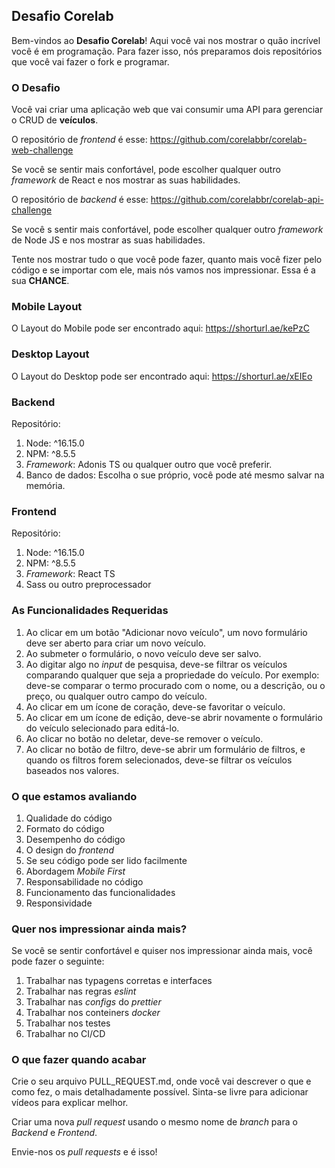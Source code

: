 ## Desafio Corelab

Bem-vindos ao **Desafio Corelab**! Aqui você vai nos mostrar o quão incrível você é em programação.
Para fazer isso, nós preparamos dois repositórios que você vai fazer o fork e programar.

### O Desafio

Você vai criar uma aplicação web que vai consumir uma API para gerenciar o CRUD de **veículos**.

O repositório de _frontend_ é esse: https://github.com/corelabbr/corelab-web-challenge

Se você se sentir mais confortável, pode escolher qualquer outro _framework_ de React e nos mostrar as suas habilidades.

O repositório de _backend_ é esse: https://github.com/corelabbr/corelab-api-challenge

Se você s sentir mais confortável, pode escolher qualquer outro _framework_ de Node JS e nos mostrar as suas habilidades.

Tente nos mostrar tudo o que você pode fazer, quanto mais você fizer pelo código e se importar com ele, mais nós vamos nos impressionar. Essa é a sua **CHANCE**.

### Mobile Layout
O Layout do Mobile pode ser encontrado aqui: https://shorturl.ae/kePzC
### Desktop Layout
O Layout do Desktop pode ser encontrado aqui: https://shorturl.ae/xEIEo

### Backend
Repositório: 
1. Node: ^16.15.0
2. NPM: ^8.5.5
3. _Framework_: Adonis TS ou qualquer outro que você preferir.
4. Banco de dados: Escolha o sue próprio, você pode até mesmo salvar na memória.

### Frontend
Repositório: 
1. Node: ^16.15.0
2. NPM: ^8.5.5
3. _Framework_: React TS
4. Sass ou outro preprocessador

### As Funcionalidades Requeridas
1. Ao clicar em um botão "Adicionar novo veículo", um novo formulário deve ser aberto para criar um novo veículo.
2. Ao submeter o formulário, o novo veículo deve ser salvo.
3. Ao digitar algo no _input_ de pesquisa, deve-se filtrar os veículos comparando qualquer que seja a propriedade do veículo. Por exemplo: deve-se comparar o termo procurado com o nome, ou a descrição, ou o preço, ou qualquer outro campo do veículo.
4. Ao clicar em um ícone de coração, deve-se favoritar o veículo.
5. Ao clicar em um ícone de edição, deve-se abrir novamente o formulário do veículo selecionado para editá-lo.
6. Ao clicar no botão no deletar, deve-se remover o veículo.
7. Ao clicar no botão de filtro, deve-se abrir um formulário de filtros, e quando os filtros forem selecionados, deve-se filtrar os veículos baseados nos valores.

### O que estamos avaliando
1. Qualidade do código
2. Formato do código
3. Desempenho do código
4. O design do _frontend_
5. Se seu código pode ser lido facilmente
6. Abordagem _Mobile First_
7. Responsabilidade no código
8. Funcionamento das funcionalidades
9. Responsividade

### Quer nos impressionar ainda mais?
Se você se sentir confortável e quiser nos impressionar ainda mais, você pode fazer o seguinte:

1. Trabalhar nas typagens corretas e interfaces
2. Trabalhar nas regras _eslint_
3. Trabalhar nas _configs_ do _prettier_
4. Trabalhar nos conteiners _docker_
5. Trabalhar nos testes
6. Trabalhar no CI/CD

### O que fazer quando acabar

Crie o seu arquivo PULL_REQUEST.md, onde você vai descrever o que e como fez, o mais detalhadamente possível. Sinta-se livre para adicionar vídeos para explicar melhor.

Criar uma nova _pull request_ usando o mesmo nome de _branch_ para o _Backend_ e _Frontend_.

Envie-nos os _pull requests_ e é isso!
